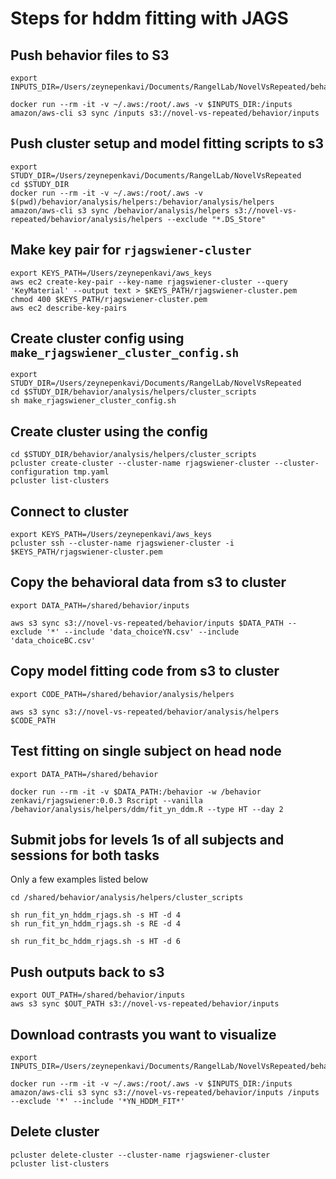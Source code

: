 # Steps for hddm fitting with JAGS

## Push behavior files to S3

```
export INPUTS_DIR=/Users/zeynepenkavi/Documents/RangelLab/NovelVsRepeated/behavior/inputs

docker run --rm -it -v ~/.aws:/root/.aws -v $INPUTS_DIR:/inputs amazon/aws-cli s3 sync /inputs s3://novel-vs-repeated/behavior/inputs
```

## Push cluster setup and model fitting scripts to s3

```
export STUDY_DIR=/Users/zeynepenkavi/Documents/RangelLab/NovelVsRepeated
cd $STUDY_DIR
docker run --rm -it -v ~/.aws:/root/.aws -v $(pwd)/behavior/analysis/helpers:/behavior/analysis/helpers amazon/aws-cli s3 sync /behavior/analysis/helpers s3://novel-vs-repeated/behavior/analysis/helpers --exclude "*.DS_Store"
```

## Make key pair for `rjagswiener-cluster`

```
export KEYS_PATH=/Users/zeynepenkavi/aws_keys
aws ec2 create-key-pair --key-name rjagswiener-cluster --query 'KeyMaterial' --output text > $KEYS_PATH/rjagswiener-cluster.pem
chmod 400 $KEYS_PATH/rjagswiener-cluster.pem
aws ec2 describe-key-pairs
```

## Create cluster config using `make_rjagswiener_cluster_config.sh`

```
export STUDY_DIR=/Users/zeynepenkavi/Documents/RangelLab/NovelVsRepeated
cd $STUDY_DIR/behavior/analysis/helpers/cluster_scripts
sh make_rjagswiener_cluster_config.sh
```

## Create cluster using the config

```
cd $STUDY_DIR/behavior/analysis/helpers/cluster_scripts
pcluster create-cluster --cluster-name rjagswiener-cluster --cluster-configuration tmp.yaml
pcluster list-clusters
```

## Connect to cluster

```
export KEYS_PATH=/Users/zeynepenkavi/aws_keys
pcluster ssh --cluster-name rjagswiener-cluster -i $KEYS_PATH/rjagswiener-cluster.pem
```

## Copy the behavioral data from s3 to cluster

```
export DATA_PATH=/shared/behavior/inputs

aws s3 sync s3://novel-vs-repeated/behavior/inputs $DATA_PATH --exclude '*' --include 'data_choiceYN.csv' --include 'data_choiceBC.csv'
```

## Copy model fitting code from s3 to cluster

```
export CODE_PATH=/shared/behavior/analysis/helpers

aws s3 sync s3://novel-vs-repeated/behavior/analysis/helpers $CODE_PATH
```

## Test fitting on single subject on head node

```
export DATA_PATH=/shared/behavior

docker run --rm -it -v $DATA_PATH:/behavior -w /behavior zenkavi/rjagswiener:0.0.3 Rscript --vanilla /behavior/analysis/helpers/ddm/fit_yn_ddm.R --type HT --day 2
```

## Submit jobs for levels 1s of all subjects and sessions for both tasks

Only a few examples listed below

```
cd /shared/behavior/analysis/helpers/cluster_scripts

sh run_fit_yn_hddm_rjags.sh -s HT -d 4
sh run_fit_yn_hddm_rjags.sh -s RE -d 4

sh run_fit_bc_hddm_rjags.sh -s HT -d 6
```

## Push outputs back to s3

```
export OUT_PATH=/shared/behavior/inputs
aws s3 sync $OUT_PATH s3://novel-vs-repeated/behavior/inputs
```

## Download contrasts you want to visualize

```
export INPUTS_DIR=/Users/zeynepenkavi/Documents/RangelLab/NovelVsRepeated/behavior/inputs

docker run --rm -it -v ~/.aws:/root/.aws -v $INPUTS_DIR:/inputs amazon/aws-cli s3 sync s3://novel-vs-repeated/behavior/inputs /inputs --exclude '*' --include '*YN_HDDM_FIT*'
```

## Delete cluster

```
pcluster delete-cluster --cluster-name rjagswiener-cluster
pcluster list-clusters
```
